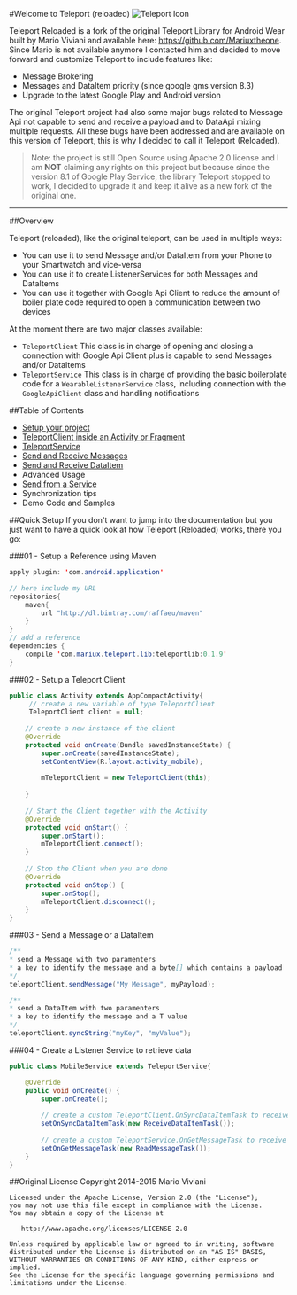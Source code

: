 #Welcome to Teleport (reloaded)
![Teleport Icon](https://github.com/raffaeu/Teleport/blob/master/doc/images/teleport_256.png)

Teleport Reloaded is a fork of the original Teleport Library for Android Wear built by Mario Viviani and available here: https://github.com/Mariuxtheone.
Since Mario is not available anymore I contacted him and decided to move forward and customize Teleport to include features like:

 - Message Brokering
 - Messages and DataItem priority (since google gms version 8.3)
 - Upgrade to the latest Google Play and Android version

The original Teleport project had also some major bugs related to Message Api not capable to send and receive a payload and to DataApi mixing multiple requests. All these bugs have been addressed and are available on this version of Teleport, this is why I decided to call it Teleport (Reloaded).

> Note: the project is still Open Source using Apache 2.0 license and I
> am **NOT** claiming any rights on this project but because since the version
> 8.1 of Google Play Service, the library Teleport stopped to work, I decided to upgrade it and keep it alive as a new fork of the original
> one.

----------

##Overview

Teleport (reloaded), like the original teleport, can be used in multiple ways:

 - You can use it to send Message and/or DataItem from your Phone to your Smartwatch and vice-versa
 - You can use it to create ListenerServices for both Messages and DataItems
 - You can use it together with Google Api Client to reduce the amount of boiler plate code required to open a communication between two devices

At the moment there are two major classes available:

 - `TeleportClient`
 This class is in charge of opening and closing a connection with Google Api Client plus is capable to send Messages and/or DataItems
 - `TeleportService`
 This class is in charge of providing the basic boilerplate code for a `WearableListenerService` class, including connection with the `GoogleApiClient` class and handling notifications

##Table of Contents
 - [Setup your project](https://github.com/raffaeu/Teleport/blob/master/doc/SETUP.md)
 - [TeleportClient inside an Activity or Fragment](https://github.com/raffaeu/Teleport/blob/master/doc/CLIENT.md)
 - [TeleportService](https://github.com/raffaeu/Teleport/blob/master/doc/SERVICE.md)
 - [Send and Receive Messages](https://github.com/raffaeu/Teleport/blob/master/doc/MESSAGES.md)
 - [Send and Receive DataItem](https://github.com/raffaeu/Teleport/blob/master/doc/DATASYNC.md)
 - Advanced Usage
 - [Send from a Service](https://github.com/raffaeu/Teleport/blob/master/doc/SEND_SERVICE.md)
 - Synchronization tips
 - Demo Code and Samples

##Quick Setup
If you don't want to jump into the documentation but you just want to have a quick look at how Teleport (Reloaded) 
works, there you go:

###01 - Setup a Reference using Maven
```java
apply plugin: 'com.android.application'

// here include my URL
repositories{
    maven{
        url "http://dl.bintray.com/raffaeu/maven"
    }
}
// add a reference
dependencies {
    compile 'com.mariux.teleport.lib:teleportlib:0.1.9'
} 
```

###02 - Setup a Teleport Client
```java
public class Activity extends AppCompactActivity{
     // create a new variable of type TeleportClient
     TeleportClient client = null;
     
    // create a new instance of the client
    @Override
    protected void onCreate(Bundle savedInstanceState) {
        super.onCreate(savedInstanceState);
        setContentView(R.layout.activity_mobile);
    
        mTeleportClient = new TeleportClient(this);
    
    }
     
    // Start the Client together with the Activity
    @Override
    protected void onStart() {
        super.onStart();
        mTeleportClient.connect();
    }
    
    // Stop the Client when you are done
    @Override
    protected void onStop() {
        super.onStop();
        mTeleportClient.disconnect();    
    }  
}
```    

###03 - Send a Message or a DataItem
```java
/** 
* send a Message with two paramenters
* a key to identify the message and a byte[] which contains a payload
*/
teleportClient.sendMessage("My Message", myPayload);

/** 
* send a DataItem with two paramenters
* a key to identify the message and a T value
*/
teleportClient.syncString("myKey", "myValue");
```

###04 - Create a Listener Service to retrieve data
```java
public class MobileService extends TeleportService{

    @Override
    public void onCreate() {
        super.onCreate();
    
        // create a custom TeleportClient.OnSyncDataItemTask to receive DataItem
        setOnSyncDataItemTask(new ReceiveDataItemTask());
    
        // create a custom TeleportService.OnGetMessageTask to receive Messages
        setOnGetMessageTask(new ReadMessageTask());
    }
}
```

##Original License
Copyright 2014-2015 Mario Viviani

    Licensed under the Apache License, Version 2.0 (the "License");
    you may not use this file except in compliance with the License.
    You may obtain a copy of the License at

       http://www.apache.org/licenses/LICENSE-2.0

    Unless required by applicable law or agreed to in writing, software
    distributed under the License is distributed on an "AS IS" BASIS,
    WITHOUT WARRANTIES OR CONDITIONS OF ANY KIND, either express or implied.
    See the License for the specific language governing permissions and
    limitations under the License.